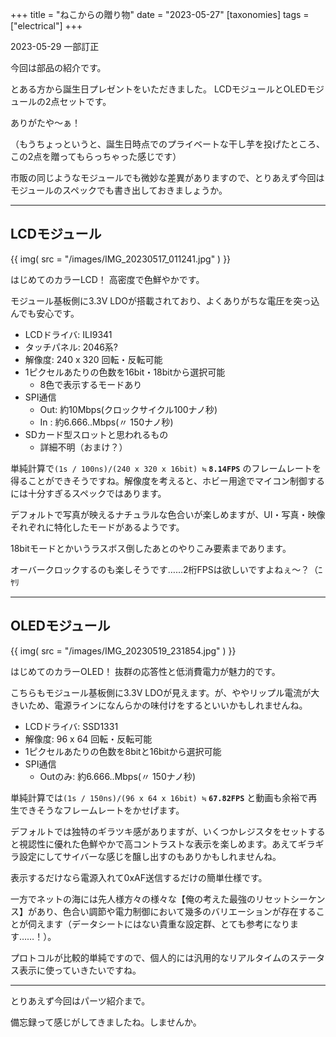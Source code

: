 +++
title = "ねこからの贈り物"
date = "2023-05-27"
[taxonomies]
tags = ["electrical"]
+++

2023-05-29 一部訂正

今回は部品の紹介です。

とある方から誕生日プレゼントをいただきました。
LCDモジュールとOLEDモジュールの2点セットです。

ありがたや〜ぁ！

（もうちょっというと、誕生日時点でのプライベートな干し芋を投げたところ、この2点を贈ってもらっちゃった感じです）

市販の同じようなモジュールでも微妙な差異がありますので、とりあえず今回はモジュールのスペックでも書き出しておきましょうか。

<!-- more -->
---

## LCDモジュール

{{ img( src = "/images/IMG_20230517_011241.jpg" ) }}

はじめてのカラーLCD！ 高密度で色鮮やかです。

モジュール基板側に3.3V LDOが搭載されており、よくありがちな電圧を突っ込んでも安心です。

- LCDドライバ: ILI9341
- タッチパネル: 2046系?
- 解像度: 240 x 320 回転・反転可能
- 1ピクセルあたりの色数を16bit・18bitから選択可能
  - 8色で表示するモードあり
- SPI通信
  - Out: 約10Mbps(クロックサイクル100ナノ秒)
  - In : 約6.666..Mbps(〃 150ナノ秒)
- SDカード型スロットと思われるもの
  - 詳細不明（おまけ？）

単純計算で``(1s / 100ns)/(240 x 320 x 16bit) ≒`` **``8.14FPS``** のフレームレートを得ることができそうですね。解像度を考えると、ホビー用途でマイコン制御するには十分すぎるスペックではあります。

デフォルトで写真が映えるナチュラルな色合いが楽しめますが、UI・写真・映像それぞれに特化したモードがあるようです。

18bitモードとかいうラスボス倒したあとのやりこみ要素まであります。

オーバークロックするのも楽しそうです……2桁FPSは欲しいですよねぇ〜？（ﾆﾔﾘ

---

## OLEDモジュール

{{ img( src = "/images/IMG_20230519_231854.jpg" ) }}

はじめてのカラーOLED！ 抜群の応答性と低消費電力が魅力的です。

こちらもモジュール基板側に3.3V LDOが見えます。が、ややリップル電流が大きいため、電源ラインになんらかの味付けをするといいかもしれませんね。

- LCDドライバ: SSD1331
- 解像度: 96 x 64 回転・反転可能
- 1ピクセルあたりの色数を8bitと16bitから選択可能
- SPI通信
  - Outのみ: 約6.666..Mbps(〃 150ナノ秒)

単純計算では``(1s / 150ns)/(96 x 64 x 16bit) ≒`` **``67.82FPS``** と動画も余裕で再生できそうなフレームレートをかせげます。

デフォルトでは独特のギラツキ感がありますが、いくつかレジスタをセットすると視認性に優れた色鮮やかで高コントラストな表示を楽しめます。あえてギラギラ設定にしてサイバーな感じを醸し出すのもありかもしれませんね。

表示するだけなら電源入れて0xAF送信するだけの簡単仕様です。

一方でネットの海には先人様方々の様々な【俺の考えた最強のリセットシーケンス】があり、色合い調節や電力制御において幾多のバリエーションが存在することが伺えます（データシートにはない貴重な設定群、とても参考になります……！）。

プロトコルが比較的単純ですので、個人的には汎用的なリアルタイムのステータス表示に使っていきたいですね。

---

とりあえず今回はパーツ紹介まで。

備忘録って感じがしてきましたね。しませんか。
